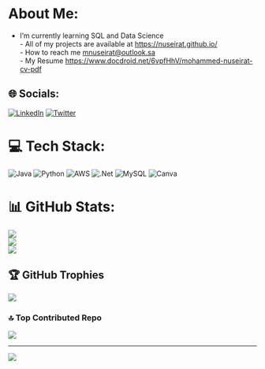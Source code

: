 #  About Me:
 - I’m currently learning SQL and Data Science<br> - All of my projects are available at https://nuseirat.github.io/<br> - How to reach me mnuseirat@outlook.sa<br> - My Resume https://www.docdroid.net/6vpfHhV/mohammed-nuseirat-cv-pdf<br>


## 🌐 Socials:
[![LinkedIn](https://img.shields.io/badge/LinkedIn-%230077B5.svg?logo=linkedin&logoColor=white)](https://linkedin.com/in/mohammednuseirat) [![Twitter](https://img.shields.io/badge/Twitter-%231DA1F2.svg?logo=Twitter&logoColor=white)](https://twitter.com/MohaNuseirat) 

# 💻 Tech Stack:
![Java](https://img.shields.io/badge/java-%23ED8B00.svg?style=for-the-badge&logo=openjdk&logoColor=white) ![Python](https://img.shields.io/badge/python-3670A0?style=for-the-badge&logo=python&logoColor=ffdd54) ![AWS](https://img.shields.io/badge/AWS-%23FF9900.svg?style=for-the-badge&logo=amazon-aws&logoColor=white) ![.Net](https://img.shields.io/badge/.NET-5C2D91?style=for-the-badge&logo=.net&logoColor=white) ![MySQL](https://img.shields.io/badge/mysql-%2300000f.svg?style=for-the-badge&logo=mysql&logoColor=white) ![Canva](https://img.shields.io/badge/Canva-%2300C4CC.svg?style=for-the-badge&logo=Canva&logoColor=white)
# 📊 GitHub Stats:
![](https://github-readme-stats.vercel.app/api?username=nuseirat&theme=dark&hide_border=false&include_all_commits=false&count_private=false)<br/>
![](https://github-readme-streak-stats.herokuapp.com/?user=nuseirat&theme=dark&hide_border=false)<br/>
![](https://github-readme-stats.vercel.app/api/top-langs/?username=nuseirat&theme=dark&hide_border=false&include_all_commits=false&count_private=false&layout=compact)

## 🏆 GitHub Trophies
![](https://github-profile-trophy.vercel.app/?username=nuseirat&theme=radical&no-frame=false&no-bg=true&margin-w=4)

### 🔝 Top Contributed Repo
![](https://github-contributor-stats.vercel.app/api?username=nuseirat&limit=5&theme=dark&combine_all_yearly_contributions=true)

---
[![](https://visitcount.itsvg.in/api?id=nuseirat&icon=0&color=0)](https://visitcount.itsvg.in)




<!-- Proudly created with GPRM ( https://gprm.itsvg.in ) -->
